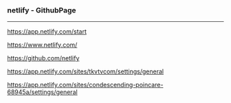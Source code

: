 ### netlify - GithubPage
---
https://app.netlify.com/start


https://www.netlify.com/

https://github.com/netlify



https://app.netlify.com/sites/tkvtvcom/settings/general

https://app.netlify.com/sites/condescending-poincare-68945a/settings/general




```
```

```
```

```
```


